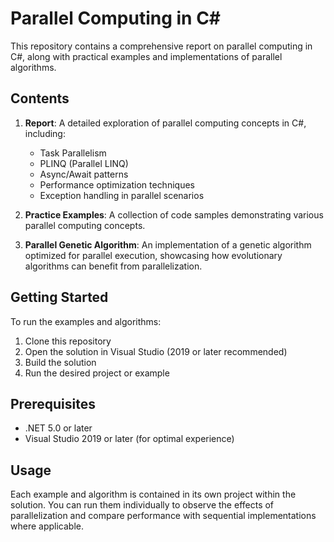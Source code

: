 # Parallel Computing in C#

This repository contains a comprehensive report on parallel computing in C#, along with practical examples and implementations of parallel algorithms.

## Contents

1. **Report**: A detailed exploration of parallel computing concepts in C#, including:
   - Task Parallelism
   - PLINQ (Parallel LINQ)
   - Async/Await patterns
   - Performance optimization techniques
   - Exception handling in parallel scenarios

2. **Practice Examples**: A collection of code samples demonstrating various parallel computing concepts.

3. **Parallel Genetic Algorithm**: An implementation of a genetic algorithm optimized for parallel execution, showcasing how evolutionary algorithms can benefit from parallelization.

## Getting Started

To run the examples and algorithms:

1. Clone this repository
2. Open the solution in Visual Studio (2019 or later recommended)
3. Build the solution
4. Run the desired project or example

## Prerequisites

- .NET 5.0 or later
- Visual Studio 2019 or later (for optimal experience)

## Usage

Each example and algorithm is contained in its own project within the solution. You can run them individually to observe the effects of parallelization and compare performance with sequential implementations where applicable.

